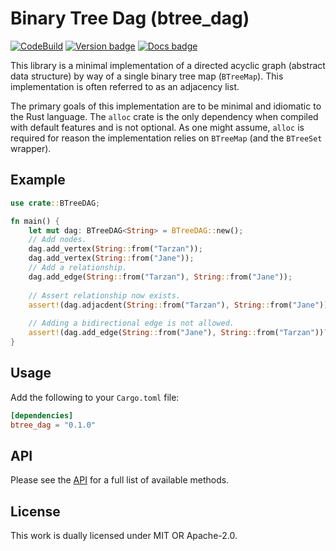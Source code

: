 # Binary Tree Dag (btree_dag)

[![CodeBuild]][CodeBuild]
[![Version badge]][crates.io]
[![Docs badge]][docs.rs]

[CodeBuild]: https://codebuild.us-east-1.amazonaws.com/badges?uuid=eyJlbmNyeXB0ZWREYXRhIjoib083Z3ZnRTdwN2l1ZmxZcXNIYXF5eDQzMXZjSXo1eHo2OTl1amZjQlZxeUdhWFNiWXJ5WlpDekM1NjlXelcxMWZHMkVsV1k5QXBkZ3FTL0pRUXFJam9nPSIsIml2UGFyYW1ldGVyU3BlYyI6IkE0SkJoV09FaStnbWpVZWwiLCJtYXRlcmlhbFNldFNlcmlhbCI6MX0%3D&branch=main
[Version badge]: https://img.shields.io/crates/v/btree_dag
[crates.io]: https://crates.io/crates/btree_dag
[Docs badge]: https://img.shields.io/badge/docs.rs-rustdoc-blue
[docs.rs]: https://docs.rs/btree_dag/

This library is a minimal implementation of a directed acyclic graph
(abstract data structure) by way of a single binary tree map
(`BTreeMap`). This implementation is often referred to as
an adjacency list.

The primary goals of this implementation are to be 
minimal and idiomatic to the Rust language. The `alloc`
crate is the only dependency when compiled with default
features and is not optional. As one might assume, `alloc`
is required for reason the implementation relies on `BTreeMap`
(and the `BTreeSet` wrapper).

## Example
```rust
use crate::BTreeDAG;

fn main() {
    let mut dag: BTreeDAG<String> = BTreeDAG::new();
    // Add nodes.
    dag.add_vertex(String::from("Tarzan"));
    dag.add_vertex(String::from("Jane"));
    // Add a relationship.
    dag.add_edge(String::from("Tarzan"), String::from("Jane"));
    
    // Assert relationship now exists.
    assert!(dag.adjacdent(String::from("Tarzan"), String::from("Jane")));
    
    // Adding a bidirectional edge is not allowed.
    assert!(dag.add_edge(String::from("Jane"), String::from("Tarzan"))?.is_err());
}
```

## Usage

Add the following to your `Cargo.toml` file:
```toml
[dependencies]
btree_dag = "0.1.0"
```

## API

Please see the [API](src/dag/api.rs) for a full list of
available methods.

## License

This work is dually licensed under MIT OR Apache-2.0.